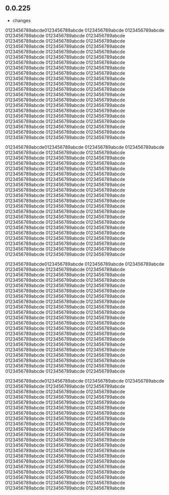 ## 0.0.225

 - changes

0123456789abcde0123456789abcde
0123456789abcde
0123456789abcde
0123456789abcde
0123456789abcde
0123456789abcde
0123456789abcde
0123456789abcde
0123456789abcde
0123456789abcde
0123456789abcde
0123456789abcde
0123456789abcde
0123456789abcde
0123456789abcde
0123456789abcde
0123456789abcde
0123456789abcde
0123456789abcde
0123456789abcde
0123456789abcde
0123456789abcde
0123456789abcde
0123456789abcde
0123456789abcde
0123456789abcde
0123456789abcde
0123456789abcde
0123456789abcde
0123456789abcde
0123456789abcde
0123456789abcde
0123456789abcde
0123456789abcde
0123456789abcde
0123456789abcde
0123456789abcde
0123456789abcde
0123456789abcde
0123456789abcde
0123456789abcde
0123456789abcde
0123456789abcde
0123456789abcde
0123456789abcde
0123456789abcde
0123456789abcde
0123456789abcde
0123456789abcde
0123456789abcde
0123456789abcde
0123456789abcde
0123456789abcde
0123456789abcde
0123456789abcde
0123456789abcde
0123456789abcde
0123456789abcde
0123456789abcde
0123456789abcde
0123456789abcde
0123456789abcde
0123456789abcde

0123456789abcde0123456789abcde
0123456789abcde
0123456789abcde
0123456789abcde
0123456789abcde
0123456789abcde
0123456789abcde
0123456789abcde
0123456789abcde
0123456789abcde
0123456789abcde
0123456789abcde
0123456789abcde
0123456789abcde
0123456789abcde
0123456789abcde
0123456789abcde
0123456789abcde
0123456789abcde
0123456789abcde
0123456789abcde
0123456789abcde
0123456789abcde
0123456789abcde
0123456789abcde
0123456789abcde
0123456789abcde
0123456789abcde
0123456789abcde
0123456789abcde
0123456789abcde
0123456789abcde
0123456789abcde
0123456789abcde
0123456789abcde
0123456789abcde
0123456789abcde
0123456789abcde
0123456789abcde
0123456789abcde
0123456789abcde
0123456789abcde
0123456789abcde
0123456789abcde
0123456789abcde
0123456789abcde
0123456789abcde
0123456789abcde
0123456789abcde
0123456789abcde
0123456789abcde
0123456789abcde
0123456789abcde
0123456789abcde
0123456789abcde
0123456789abcde
0123456789abcde
0123456789abcde
0123456789abcde
0123456789abcde
0123456789abcde
0123456789abcde
0123456789abcde

0123456789abcde0123456789abcde
0123456789abcde
0123456789abcde
0123456789abcde
0123456789abcde
0123456789abcde
0123456789abcde
0123456789abcde
0123456789abcde
0123456789abcde
0123456789abcde
0123456789abcde
0123456789abcde
0123456789abcde
0123456789abcde
0123456789abcde
0123456789abcde
0123456789abcde
0123456789abcde
0123456789abcde
0123456789abcde
0123456789abcde
0123456789abcde
0123456789abcde
0123456789abcde
0123456789abcde
0123456789abcde
0123456789abcde
0123456789abcde
0123456789abcde
0123456789abcde
0123456789abcde
0123456789abcde
0123456789abcde
0123456789abcde
0123456789abcde
0123456789abcde
0123456789abcde
0123456789abcde
0123456789abcde
0123456789abcde
0123456789abcde
0123456789abcde
0123456789abcde
0123456789abcde
0123456789abcde
0123456789abcde
0123456789abcde
0123456789abcde
0123456789abcde
0123456789abcde
0123456789abcde
0123456789abcde
0123456789abcde
0123456789abcde
0123456789abcde
0123456789abcde
0123456789abcde
0123456789abcde
0123456789abcde
0123456789abcde
0123456789abcde
0123456789abcde

0123456789abcde0123456789abcde
0123456789abcde
0123456789abcde
0123456789abcde
0123456789abcde
0123456789abcde
0123456789abcde
0123456789abcde
0123456789abcde
0123456789abcde
0123456789abcde
0123456789abcde
0123456789abcde
0123456789abcde
0123456789abcde
0123456789abcde
0123456789abcde
0123456789abcde
0123456789abcde
0123456789abcde
0123456789abcde
0123456789abcde
0123456789abcde
0123456789abcde
0123456789abcde
0123456789abcde
0123456789abcde
0123456789abcde
0123456789abcde
0123456789abcde
0123456789abcde
0123456789abcde
0123456789abcde
0123456789abcde
0123456789abcde
0123456789abcde
0123456789abcde
0123456789abcde
0123456789abcde
0123456789abcde
0123456789abcde
0123456789abcde
0123456789abcde
0123456789abcde
0123456789abcde
0123456789abcde
0123456789abcde
0123456789abcde
0123456789abcde
0123456789abcde
0123456789abcde
0123456789abcde
0123456789abcde
0123456789abcde
0123456789abcde
0123456789abcde
0123456789abcde
0123456789abcde
0123456789abcde
0123456789abcde
0123456789abcde
0123456789abcde
0123456789abcde
